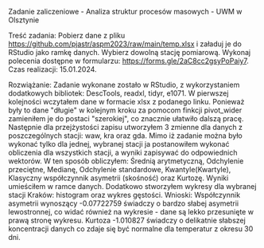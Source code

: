 Zadanie zaliczeniowe - Analiza struktur procesów masowych - UWM w Olsztynie

Treść zadania:
Pobierz dane z pliku https://github.com/pjastr/aspm2023/raw/main/temp.xlsx i załaduj je do RStudio jako ramkę danych.
Wybierz dowolną stację pomiarową.
Wykonaj polecenia dostępne w formularzu: https://forms.gle/2aC8cc2gsyPoPaiy7.
Czas realizacji: 15.01.2024.

Rozwiążanie:
Zadanie wykonane zostało w RStudio, z wykorzystaniem dodatkowych bibliotek: DescTools, readxl, tidyr, e1071.
W pierwszej kolejności wczytałem dane w formacie xlsx z podanego linku.
Ponieważ były to dane "długie" w kolejnym kroku za pomocom finkcji pivot_wider zamieniłem je do postaci "szerokiej", co znacznie ułatwiło dalszą pracę.
Następnie dla przejżystości zapisu utworzyłem 3 zmienne dla danych z poszczególnych stacji: waw, kra oraz gda.
Mimo iż zadanie można było wykonać tylko dla jednej, wybranej stacji ja postanowiłem wykonać obliczenia dla wszystkich stacji,
a wyniki zapisywać do odpowiednich wektorów.
W ten sposób obliczyłem: Średnią arytmetyczną, Odchylenie przeciętne, Medianę, Odchylenie standardowe, Kwantyle(Kwartyle), Klasyczny współczynnik asymetrii (skośność) oraz Kurtozę.
Wyniki umieściłem w ramce danych.
Dodatkowo stworzyłem wykresy dla wybranej stacji Kraków: histogram oraz wykres gęstości.
Wnioski:
Współczynnik asymetrii wynoszący -0.07722759 świadczy o bardzo słabej asymetrii lewostronnej, co widać również na wykresie - dane są lekko przesunięte w prawą stronę wykresu.
Kurtoza -1.010827 świadczy o delikatnie słabszej koncentracji danych co zdaje się być normalne dla temperatur z okresu 30 dni.
